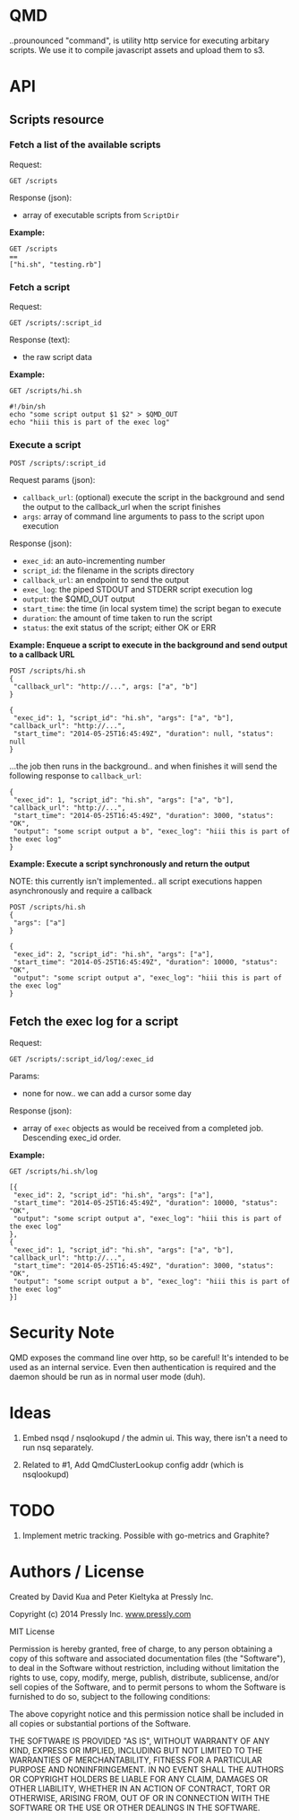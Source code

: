 # QMD

..prounounced "command", is utility http service for executing arbitary scripts.
We use it to compile javascript assets and upload them to s3. 

# API

## Scripts resource

### Fetch a list of the available scripts

Request:

```
GET /scripts
```

Response (json):

* array of executable scripts from `ScriptDir`

**Example:**

```
GET /scripts
==
["hi.sh", "testing.rb"]
```


### Fetch a script

Request:

```
GET /scripts/:script_id
```

Response (text):

* the raw script data

**Example:**

```
GET /scripts/hi.sh
```
```
#!/bin/sh
echo "some script output $1 $2" > $QMD_OUT
echo "hiii this is part of the exec log"
```


### Execute a script

```
POST /scripts/:script_id
```

Request params (json):

* `callback_url`:  (optional) execute the script in the background and send the output to the callback_url when the script finishes
* `args`: array of command line arguments to pass to the script upon execution


Response (json):

* `exec_id`: an auto-incrementing number
* `script_id`: the filename in the scripts directory
* `callback_url`: an endpoint to send the output
* `exec_log`: the piped STDOUT and STDERR script execution log
* `output`: the $QMD_OUT output
* `start_time`: the time (in local system time) the script began to execute
* `duration`: the amount of time taken to run the script
* `status`: the exit status of the script; either OK or ERR

**Example: Enqueue a script to execute in the background and send output to a callback URL**

```
POST /scripts/hi.sh
{
 "callback_url": "http://...", args: ["a", "b"]
}
```
```
{
 "exec_id": 1, "script_id": "hi.sh", "args": ["a", "b"], "callback_url": "http://...", 
 "start_time": "2014-05-25T16:45:49Z", "duration": null, "status": null
}
```

...the job then runs in the background.. and when finishes it will send the following
response to `callback_url`:

```
{
 "exec_id": 1, "script_id": "hi.sh", "args": ["a", "b"], "callback_url": "http://...",
 "start_time": "2014-05-25T16:45:49Z", "duration": 3000, "status": "OK",
 "output": "some script output a b", "exec_log": "hiii this is part of the exec log"
}
```

**Example: Execute a script synchronously and return the output**

NOTE: this currently isn't implemented.. all script executions happen asynchronously
and require a callback

```
POST /scripts/hi.sh
{
 "args": ["a"]
}
```
```
{
 "exec_id": 2, "script_id": "hi.sh", "args": ["a"],
 "start_time": "2014-05-25T16:45:49Z", "duration": 10000, "status": "OK",
 "output": "some script output a", "exec_log": "hiii this is part of the exec log"
}
```


## Fetch the exec log for a script

Request:

```
GET /scripts/:script_id/log/:exec_id
```

Params:

* none for now.. we can add a cursor some day

Response (json):

* array of `exec` objects as would be received from a completed job. Descending exec_id order.

**Example:**

```
GET /scripts/hi.sh/log
```
```
[{
 "exec_id": 2, "script_id": "hi.sh", "args": ["a"],
 "start_time": "2014-05-25T16:45:49Z", "duration": 10000, "status": "OK",
 "output": "some script output a", "exec_log": "hiii this is part of the exec log"
},
{
 "exec_id": 1, "script_id": "hi.sh", "args": ["a", "b"], "callback_url": "http://...",
 "start_time": "2014-05-25T16:45:49Z", "duration": 3000, "status": "OK",
 "output": "some script output a b", "exec_log": "hiii this is part of the exec log"
}]
```

# Security Note

QMD exposes the command line over http, so be careful! It's intended to be used as an
internal service. Even then authentication is required and the daemon should be run as
in normal user mode (duh).


# Ideas

1. Embed nsqd / nsqlookupd / the admin ui. This way, there isn't a need to run nsq separately.

2. Related to #1, Add QmdClusterLookup config addr (which is nsqlookupd)


# TODO

1. Implement metric tracking. Possible with go-metrics and Graphite?


# Authors / License

Created by David Kua and Peter Kieltyka at Pressly Inc.

Copyright (c) 2014 Pressly Inc. www.pressly.com

MIT License

Permission is hereby granted, free of charge, to any person obtaining
a copy of this software and associated documentation files (the
"Software"), to deal in the Software without restriction, including
without limitation the rights to use, copy, modify, merge, publish,
distribute, sublicense, and/or sell copies of the Software, and to
permit persons to whom the Software is furnished to do so, subject to
the following conditions:

The above copyright notice and this permission notice shall be
included in all copies or substantial portions of the Software.

THE SOFTWARE IS PROVIDED "AS IS", WITHOUT WARRANTY OF ANY KIND,
EXPRESS OR IMPLIED, INCLUDING BUT NOT LIMITED TO THE WARRANTIES OF
MERCHANTABILITY, FITNESS FOR A PARTICULAR PURPOSE AND
NONINFRINGEMENT. IN NO EVENT SHALL THE AUTHORS OR COPYRIGHT HOLDERS BE
LIABLE FOR ANY CLAIM, DAMAGES OR OTHER LIABILITY, WHETHER IN AN ACTION
OF CONTRACT, TORT OR OTHERWISE, ARISING FROM, OUT OF OR IN CONNECTION
WITH THE SOFTWARE OR THE USE OR OTHER DEALINGS IN THE SOFTWARE.
